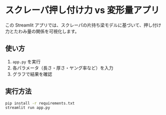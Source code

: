 # スクレーパ押し付け力 vs 変形量アプリ

この Streamlit アプリでは、スクレーパの片持ち梁モデルに基づいて、押し付け力とたわみ量の関係を可視化します。

## 使い方

1. `app.py` を実行
2. 各パラメータ（長さ・厚さ・ヤング率など）を入力
3. グラフで結果を確認

## 実行方法

```bash
pip install -r requirements.txt
streamlit run app.py
